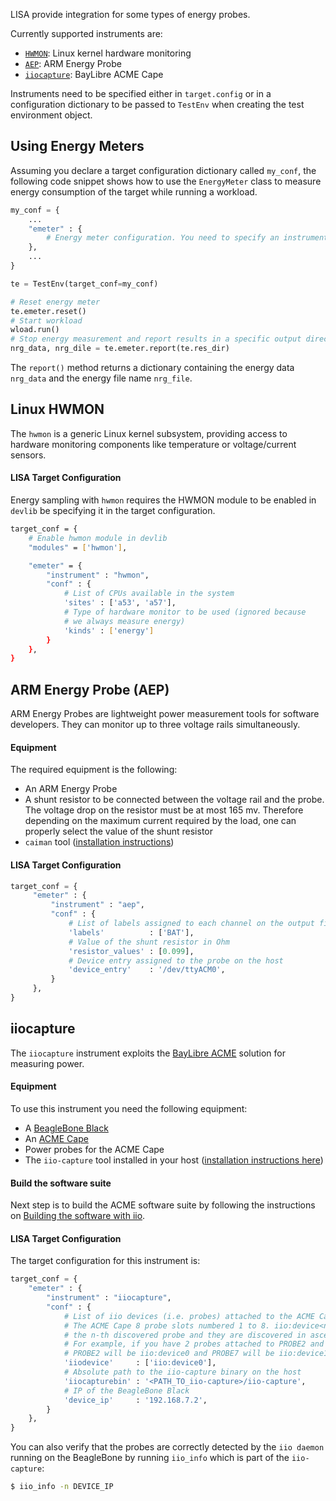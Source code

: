 LISA provide integration for some types of energy probes.

Currently supported instruments are:
* [`HWMON`](https://github.com/ARM-software/lisa/wiki/Energy-Meters-Requirements#linux-hwmon): Linux kernel hardware monitoring
* [`AEP`](https://github.com/ARM-software/lisa/wiki/Energy-Meters-Requirements#arm-energy-probe-aep): ARM Energy Probe
* [`iiocapture`](https://github.com/ARM-software/lisa/wiki/Energy-Meters-Requirements#iiocapture): BayLibre ACME Cape

Instruments need to be specified either in `target.config` or in a configuration dictionary to be passed to `TestEnv` when creating the test environment object.

## Using Energy Meters

Assuming you declare a target configuration dictionary called `my_conf`, the following code snippet shows how to use the `EnergyMeter` class to measure energy consumption of the target while running a workload.

```python
my_conf = {
    ...
    "emeter" : {
        # Energy meter configuration. You need to specify an instrument here.
    },
    ...
}

te = TestEnv(target_conf=my_conf)

# Reset energy meter
te.emeter.reset()
# Start workload
wload.run()
# Stop energy measurement and report results in a specific output directory
nrg_data, nrg_dile = te.emeter.report(te.res_dir)
```

The `report()` method returns a dictionary containing the energy data `nrg_data` and the energy file name `nrg_file`.

## Linux HWMON

The `hwmon` is a generic Linux kernel subsystem, providing access to hardware monitoring components like temperature or voltage/current sensors.

#### LISA Target Configuration

Energy sampling with `hwmon` requires the HWMON module to be enabled in `devlib` be specifying it in the target configuration.

```bash
target_conf = {
    # Enable hwmon module in devlib
    "modules" = ['hwmon'],

    "emeter" = {
        "instrument" : "hwmon",
        "conf" : {
            # List of CPUs available in the system
            'sites' : ['a53', 'a57'],
            # Type of hardware monitor to be used (ignored because
            # we always measure energy)
            'kinds' : ['energy']
        }
    },
}
```

## ARM Energy Probe (AEP)

ARM Energy Probes are lightweight power measurement tools for software developers. They can monitor up to three voltage rails simultaneously.

#### Equipment

The required equipment is the following:

* An ARM Energy Probe
* A shunt resistor to be connected between the voltage rail and the probe. The voltage drop
  on the resistor must be at most 165 mv. Therefore depending on the maximum current required
  by the load, one can properly select the value of the shunt resistor
* `caiman` tool ([installation instructions](https://github.com/ARM-software/caiman))

#### LISA Target Configuration

```python
target_conf = {
     "emeter" : {
         "instrument" : "aep",
         "conf" : {
             # List of labels assigned to each channel on the output files
             'labels'          : ['BAT'],
             # Value of the shunt resistor in Ohm
             'resistor_values' : [0.099],
             # Device entry assigned to the probe on the host
             'device_entry'    : '/dev/ttyACM0',
         }
     },
}
```

## iiocapture

The `iiocapture` instrument exploits the [BayLibre ACME](http://baylibre.com/acme/) solution for measuring power.

#### Equipment
To use this instrument you need the following equipment:

* A [BeagleBone Black](https://beagleboard.org/black)
* An [ACME Cape](http://sigrok.org/wiki/BayLibre_ACME)
* Power probes for the ACME Cape
* The `iio-capture` tool installed in your host ([installation instructions here](https://github.com/BayLibre/iio-capture))

#### Build the software suite

Next step is to build the ACME software suite by following the instructions on [Building the software with iio](http://wiki.baylibre.com/doku.php?id=acme:start#building_the_software_with_iio).

#### LISA Target Configuration

The target configuration for this instrument is:

```python
target_conf = {
    "emeter" : {
        "instrument" : "iiocapture",
        "conf" : {
            # List of iio devices (i.e. probes) attached to the ACME Cape
            # The ACME Cape 8 probe slots numbered 1 to 8. iio:device<n> is
            # the n-th discovered probe and they are discovered in ascending order.
            # For example, if you have 2 probes attached to PROBE2 and PROBE7, then
            # PROBE2 will be iio:device0 and PROBE7 will be iio:device1
            'iiodevice'     : ['iio:device0'],
            # Absolute path to the iio-capture binary on the host
            'iiocapturebin' : '<PATH_TO_iio-capture>/iio-capture',
            # IP of the BeagleBone Black
            'device_ip'     : '192.168.7.2',
        }
    },
}
```

You can also verify that the probes are correctly detected by the `iio daemon` running on the BeagleBone by running `iio_info` which is part of the `iio-capture`:

```bash
$ iio_info -n DEVICE_IP
```